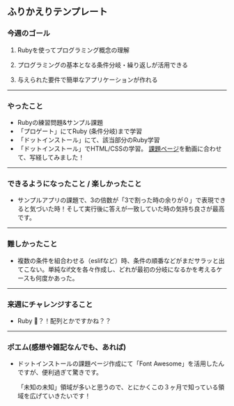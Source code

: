 ## ふりかえりテンプレート

### 今週のゴール
1. Rubyを使ってプログラミング概念の理解

1. プログラミングの基本となる条件分岐・繰り返しが活用できる

1. 与えられた要件で簡単なアプリケーションが作れる

---
### やったこと
- Rubyの練習問題&サンプル課題
- 「プロゲート」にてRuby
(条件分岐)まで学習
- 「ドットインストール」にて、該当部分のRuby学習
- 「ドットインストール」でHTML/CSSの学習。
[課題ページ](http://samples.dotinstall.com/s/website_html_v3/45516/MyDotinstallPane/index.html
)を動画に合わせて、写経してみました！

---
### できるようになったこと / 楽しかったこと
- サンプルアプリの課題で、3の倍数が「3で割った時の余りが０」で表現できると気づいた時！そして実行後に答えが一致していた時の気持ち良さが最高です。

---
### 難しかったこと
- 複数の条件を組合わせる（eslifなど）時、条件の順番などがまだサラッと出てこない。単純なif文を各々作成し、どれが最初の分岐になるかを考えるケースも何度かあった。

---
### 来週にチャレンジすること
- Ruby 💎？！配列とかですかね？？

---
### ポエム(感想や雑記なんでも、あれば)
- ドットインストールの課題ページ作成にて「Font Awesome」を活用したんですが、便利過ぎて驚きです。

    「未知の未知」領域が多いと思うので、とにかくこの３ヶ月で知っている領域を広げていきたいです！
